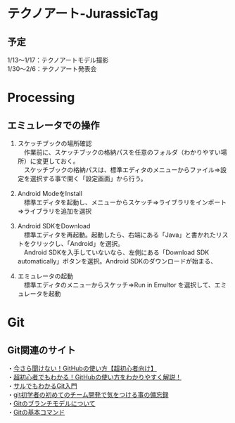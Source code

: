 # テクノアート-JurassicTag

## 予定
1/13〜1/17：テクノアートモデル撮影  
1/30〜2/6：テクノアート発表会

# Processing
## エミュレータでの操作
1. スケッチブックの場所確認  
    　作業前に、スケッチブックの格納パスを任意のフォルダ（わかりやすい場所）に変更しておく。  
    　スケッチブックの格納パスは、標準エディタのメニューからファイル⇒設定を選択する事で開く「設定画面」から行う。

2. Android ModeをInstall  
    　標準エディタを起動し、メニューからスケッチ⇒ライブラリをインポート⇒ライブラリを追加を選択
3. Android SDKをDownload  
    　標準エディタを再起動。起動したら、右端にある「Java」と書かれたリストをクリックし、「Android」を選択。  
    　Android SDKを入手していないなら、左側にある「Download SDK automatically」ボタンを選択。Android SDKのダウンロードが始まる、
4. エミュレータの起動  
    　標準エディタのメニューからスケッチ⇒Run in Emultor
を選択して、エミュレータを起動

# Git

## Git関連のサイト
・[今さら聞けない！GitHubの使い方【超初心者向け】](https://techacademy.jp/magazine/6235)  
・[超初心者でもわかる！GitHubの使い方をわかりやすく解説！](https://www.sejuku.net/blog/73468)  
・[サルでもわかるGit入門](https://backlog.com/ja/git-tutorial/)  
・[git初学者の初めてのチーム開発で気をつける事の備忘録](https://qiita.com/shh-nkmr/items/fde133cbdfa5f0092be1#comments)  
・[Gitのブランチモデルについて](https://qiita.com/okuderap/items/0b57830d2f56d1d51692)  
・[Gitの基本コマンド](https://qiita.com/konweb/items/621722f67fdd8f86a017)  
